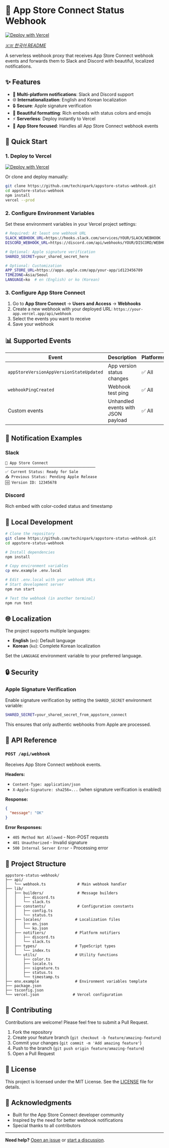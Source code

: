 # 🍎 App Store Connect Status Webhook

[![Deploy with Vercel](https://vercel.com/button)](https://vercel.com/new/clone?repository-url=https%3A%2F%2Fgithub.com%2Ftechinpark%2Fappstore-status-webhook)

*[🇰🇷 한국어 README](README.ko.md)*

A serverless webhook proxy that receives App Store Connect webhook events and forwards them to Slack and Discord with beautiful, localized notifications.

## ✨ Features

- 🔔 **Multi-platform notifications**: Slack and Discord support
- 🌐 **Internationalization**: English and Korean localization
- 🔒 **Secure**: Apple signature verification
- 🎨 **Beautiful formatting**: Rich embeds with status colors and emojis
- ⚡ **Serverless**: Deploy instantly to Vercel
- 📱 **App Store focused**: Handles all App Store Connect webhook events

## 🚀 Quick Start

### 1. Deploy to Vercel

[![Deploy with Vercel](https://vercel.com/button)](https://vercel.com/new/clone?repository-url=https%3A%2F%2Fgithub.com%2Ftechinpark%2Fappstore-status-webhook)

Or clone and deploy manually:

```bash
git clone https://github.com/techinpark/appstore-status-webhook.git
cd appstore-status-webhook
npm install
vercel --prod
```

### 2. Configure Environment Variables

Set these environment variables in your Vercel project settings:

```bash
# Required: At least one webhook URL
SLACK_WEBHOOK_URL=https://hooks.slack.com/services/YOUR/SLACK/WEBHOOK
DISCORD_WEBHOOK_URL=https://discord.com/api/webhooks/YOUR/DISCORD/WEBHOOK

# Optional: Apple signature verification
SHARED_SECRET=your_shared_secret_here

# Optional: Customization
APP_STORE_URL=https://apps.apple.com/app/your-app/id123456789
TIMEZONE=Asia/Seoul
LANGUAGE=ko  # en (English) or ko (Korean)
```

### 3. Configure App Store Connect

1. Go to **App Store Connect** → **Users and Access** → **Webhooks**
2. Create a new webhook with your deployed URL: `https://your-app.vercel.app/api/webhook`
3. Select the events you want to receive
4. Save your webhook

## 📊 Supported Events

| Event | Description | Platforms |
|-------|-------------|-----------|
| `appStoreVersionAppVersionStateUpdated` | App version status changes | ✅ All |
| `webhookPingCreated` | Webhook test ping | ✅ All |
| Custom events | Unhandled events with JSON payload | ✅ All |

## 🎨 Notification Examples

### Slack
```
🍏 App Store Connect
────────────────────────────────────────
✅ Current Status: Ready for Sale
📤 Previous Status: Pending Apple Release
🆔 Version ID: 12345678
```

### Discord
Rich embed with color-coded status and timestamp

## 🔧 Local Development

```bash
# Clone the repository
git clone https://github.com/techinpark/appstore-status-webhook.git
cd appstore-status-webhook

# Install dependencies
npm install

# Copy environment variables
cp env.example .env.local

# Edit .env.local with your webhook URLs
# Start development server
npm run start

# Test the webhook (in another terminal)
npm run test
```

## 🌐 Localization

The project supports multiple languages:

- **English** (`en`): Default language
- **Korean** (`ko`): Complete Korean localization

Set the `LANGUAGE` environment variable to your preferred language.

## 🔒 Security

### Apple Signature Verification

Enable signature verification by setting the `SHARED_SECRET` environment variable:

```bash
SHARED_SECRET=your_shared_secret_from_appstore_connect
```

This ensures that only authentic webhooks from Apple are processed.

## 🎯 API Reference

### `POST /api/webhook`

Receives App Store Connect webhook events.

**Headers:**
- `Content-Type: application/json`
- `X-Apple-Signature: sha256=...` (when signature verification is enabled)

**Response:**
```json
{
  "message": "OK"
}
```

**Error Responses:**
- `405 Method Not Allowed` - Non-POST requests
- `401 Unauthorized` - Invalid signature
- `500 Internal Server Error` - Processing error

## 📁 Project Structure

```
appstore-status-webhook/
├── api/
│   └── webhook.ts              # Main webhook handler
├── lib/
│   ├── builders/               # Message builders
│   │   ├── discord.ts
│   │   └── slack.ts
│   ├── constants/              # Configuration constants
│   │   ├── config.ts
│   │   └── status.ts
│   ├── locales/               # Localization files
│   │   ├── en.json
│   │   └── ko.json
│   ├── notifiers/             # Platform notifiers
│   │   ├── discord.ts
│   │   └── slack.ts
│   ├── types/                 # TypeScript types
│   │   └── index.ts
│   └── utils/                 # Utility functions
│       ├── color.ts
│       ├── locale.ts
│       ├── signature.ts
│       ├── status.ts
│       └── timestamp.ts
├── env.example                # Environment variables template
├── package.json
├── tsconfig.json
└── vercel.json               # Vercel configuration
```

## 🤝 Contributing

Contributions are welcome! Please feel free to submit a Pull Request.

1. Fork the repository
2. Create your feature branch (`git checkout -b feature/amazing-feature`)
3. Commit your changes (`git commit -m 'Add amazing feature'`)
4. Push to the branch (`git push origin feature/amazing-feature`)
5. Open a Pull Request

## 📜 License

This project is licensed under the MIT License. See the [LICENSE](LICENSE) file for details.

## 🙏 Acknowledgments

- Built for the App Store Connect developer community
- Inspired by the need for better webhook notifications
- Special thanks to all contributors

---

**Need help?** [Open an issue](https://github.com/techinpark/appstore-status-webhook/issues) or [start a discussion](https://github.com/techinpark/appstore-status-webhook/discussions). 